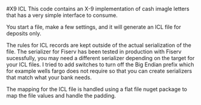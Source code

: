 #X9 ICL 
This code contains an X-9 implementation of cash imagle letters that has a very simple interface to consume.

You start a file, make a few settings, and it will generate an ICL file for deposits only.

The rules for ICL records are kept outside of the actual serialization
of the file.  The serializer for Fiserv has been tested in production with Fiserv sucessfully,  you may need a different serializer
depending on the target for your ICL files.  I tried to add switches to turn off the Big Endian prefix which for example wells fargo does not require
so that you can create serializers that match what your bank needs.

The mapping for the ICL file is handled using a flat file nuget package to map the file values and handle the padding. 


